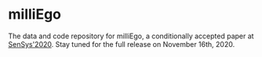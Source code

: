 # milliEgo

The data and code repository for milliEgo, a conditionally accepted paper at [SenSys'2020](http://sensys.acm.org/2020/). Stay tuned for the full release on November 16th, 2020. 
